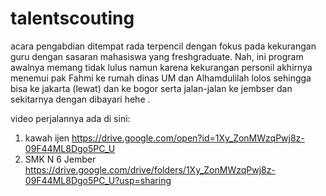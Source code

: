 # talentscouting
 acara pengabdian ditempat rada terpencil dengan fokus pada kekurangan guru dengan sasaran mahasiswa yang freshgraduate. Nah, ini program awalnya memang tidak lulus namun karena kekurangan personil akhirnya menemui pak Fahmi ke rumah dinas UM dan Alhamdulilah lolos sehingga bisa ke jakarta (lewat) dan ke bogor serta jalan-jalan ke jembser dan sekitarnya dengan dibayari hehe . 
 
 video perjalannya ada di sini:
1. kawah ijen https://drive.google.com/open?id=1Xy_ZonMWzqPwj8z-09F44ML8Dgo5PC_U
2. SMK N 6 Jember https://drive.google.com/drive/folders/1Xy_ZonMWzqPwj8z-09F44ML8Dgo5PC_U?usp=sharing 
